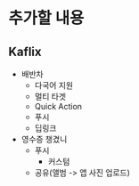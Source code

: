 # 추가할 내용

## Kaflix

- 배반차
  - 다국어 지원
  - 멀티 타겟
  - Quick Action
  - 푸시
  - 딥링크
- 영수증 챙겼니
  - 푸시
    - 커스텀
  - 공유(앨범 -> 앱 사진 업로드)